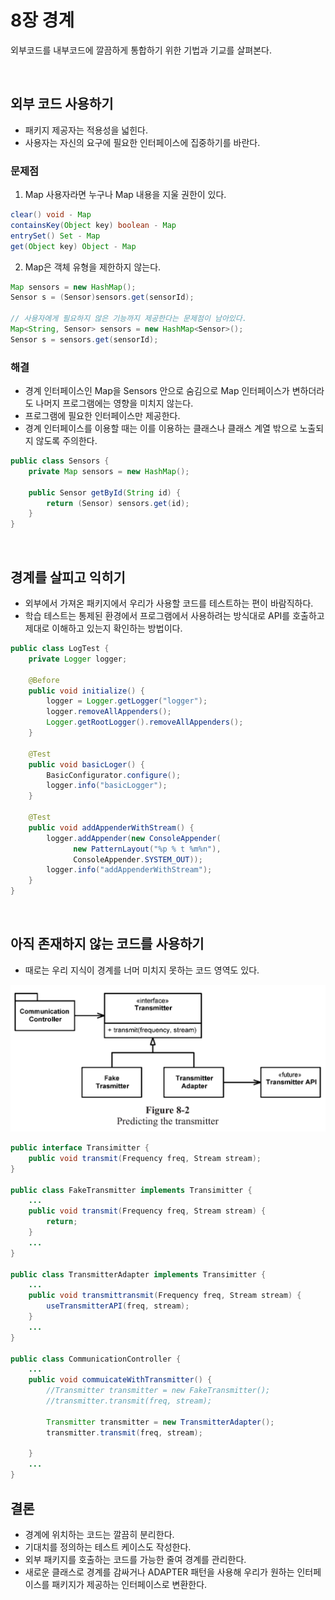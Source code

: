 # 8장 경계

외부코드를 내부코드에 깔끔하게 통합하기 위한 기법과 기교를 살펴본다.

<br />

## 외부 코드 사용하기
- 패키지 제공자는 적용성을 넓힌다.
- 사용자는 자신의 요구에 필요한 인터페이스에 집중하기를 바란다.
### 문제점
1) Map 사용자라면 누구나 Map 내용을 지울 권한이 있다.
```java
clear() void - Map
containsKey(Object key) boolean - Map
entrySet() Set - Map
get(Object key) Object - Map
```

2) Map은 객체 유형을 제한하지 않는다.
```java
Map sensors = new HashMap();
Sensor s = (Sensor)sensors.get(sensorId);

// 사용자에게 필요하지 않은 기능까지 제공한다는 문제점이 남아있다.
Map<String, Sensor> sensors = new HashMap<Sensor>();
Sensor s = sensors.get(sensorId);
```
### 해결
- 경계 인터페이스인 Map을 Sensors 안으로 숨김으로 Map 인터페이스가 변하더라도 나머지 프로그램에는 영향을 미치지 않는다.
- 프로그램에 필요한 인터페이스만 제공한다.
- 경계 인터페이스를 이용할 때는 이를 이용하는 클래스나 클래스 계열 밖으로 노출되지 않도록 주의한다.
```java
public class Sensors {
    private Map sensors = new HashMap();
    
    public Sensor getById(String id) {
        return (Sensor) sensors.get(id); 
    }
}
```
<br />

## 경계를 살피고 익히기
- 외부에서 가져온 패키지에서 우리가 사용할 코드를 테스트하는 편이 바람직하다.
- 학습 테스트는 통제된 환경에서 프로그램에서 사용하려는 방식대로 API를 호출하고 제대로 이해하고 있는지 확인하는 방법이다.

```java
public class LogTest {
    private Logger logger;
    
    @Before
    public void initialize() {
        logger = Logger.getLogger("logger");
        logger.removeAllAppenders();
        Logger.getRootLogger().removeAllAppenders();
    }
    
    @Test
    public void basicLoger() {
        BasicConfigurator.configure();
        logger.info("basicLogger");
    }
    
    @Test
    public void addAppenderWithStream() {
        logger.addAppender(new ConsoleAppender(
              new PatternLayout("%p % t %m%n"),
              ConsoleAppender.SYSTEM_OUT));
        logger.info("addAppenderWithStream");
    }
}
```
<br/>

## 아직 존재하지 않는 코드를 사용하기
- 때로는 우리 지식이 경계를 너머 미치지 못하는 코드 영역도 있다.

![img.png](img.png)
```java
public interface Transimitter {
    public void transmit(Frequency freq, Stream stream);
}
 
public class FakeTransmitter implements Transimitter {
    ...
    public void transmit(Frequency freq, Stream stream) {
        return;
    }
    ...
}
 
public class TransmitterAdapter implements Transimitter {
    ...
    public void transmittransmit(Frequency freq, Stream stream) {
        useTransmitterAPI(freq, stream);
    }
    ...
}
 
public class CommunicationController {
    ...
    public void commuicateWithTransmitter() {
        //Transmitter transmitter = new FakeTransmitter();
        //transmitter.transmit(freq, stream);
 
        Transmitter transmitter = new TransmitterAdapter();
        transmitter.transmit(freq, stream);
 
    }
    ...
}

```

## 결론
- 경계에 위치하는 코드는 깔끔히 분리한다.
- 기대치를 정의하는 테스트 케이스도 작성한다.
- 외부 패키지를 호출하는 코드를 가능한 줄여 경계를 관리한다.
- 새로운 클래스로 경계를 감싸거나 ADAPTER 패턴을 사용해 우리가 원하는 인터페이스를 패키지가 제공하는 인터페이스로 변환한다.